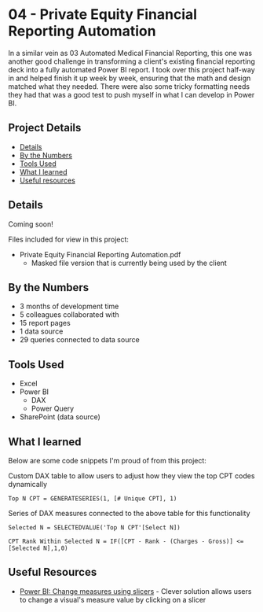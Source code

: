 # 04 - Private Equity Financial Reporting Automation

In a similar vein as 03 Automated Medical Financial Reporting, this one was another good challenge in transforming a client's existing financial reporting deck into a fully automated Power BI report. I took over this project half-way in and helped finish it up week by week, ensuring that the math and design matched what they needed. There were also some tricky formatting needs they had that was a good test to push myself in what I can develop in Power BI.

## Project Details
- [Details](#details)
- [By the Numbers](#by-the-numbers)
- [Tools Used](#tools-used)
- [What I learned](#what-i-learned)
- [Useful resources](#useful-resources)

## Details

Coming soon!

Files included for view in this project:
- Private Equity Financial Reporting Automation.pdf
  - Masked file version that is currently being used by the client

## By the Numbers

- 3 months of development time
- 5 colleagues collaborated with
- 15 report pages
- 1 data source
- 29 queries connected to data source

## Tools Used

- Excel
- Power BI
  - DAX
  - Power Query
- SharePoint (data source)

## What I learned

Below are some code snippets I'm proud of from this project:

Custom DAX table to allow users to adjust how they view the top CPT codes dynamically
```DAX
Top N CPT = GENERATESERIES(1, [# Unique CPT], 1)
```

Series of DAX measures connected to the above table for this functionality
```DAX
Selected N = SELECTEDVALUE('Top N CPT'[Select N])
```

```DAX
CPT Rank Within Selected N = IF([CPT - Rank - (Charges - Gross)] <= [Selected N],1,0)
```

## Useful Resources

- [Power BI: Change measures using slicers](https://www.youtube.com/watch?v=gYbGNeYD4OY) - Clever solution allows users to change a visual's measure value by clicking on a slicer